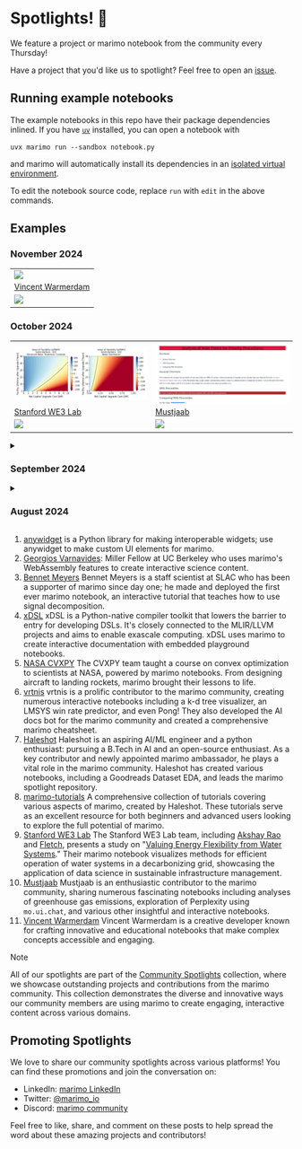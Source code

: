 # Spotlights! 🌟

We feature a project or marimo notebook from the community every Thursday!

Have a project that you'd like us to spotlight? Feel free to open an [issue](https://github.com/marimo-team/spotlights/issues).

## Running example notebooks

The example notebooks in this repo have their package dependencies inlined.
If you have [`uv`](https://github.com/astral-sh/uv) installed, you can open a
notebook with

```shell
uvx marimo run --sandbox notebook.py
```

and marimo will automatically install its dependencies in an [isolated
virtual environment](https://marimo.io/blog/sandboxed-notebooks).

To edit the notebook source code, replace `run` with `edit` in the above commands.

## Examples

### November 2024
<table border="0">
  <tr>
    <td width="100%">
      <a target="_blank" href="https://marimo.io/p/@marimo/interactive-matrices">
        <img src="./assets/011-Vincent.gif" style="max-height: 150px; width: auto; display: block" />
      </a>
    </td>
  </tr>
  <tr>
    <td>
      <a href="011-Vincent/">Vincent Warmerdam</a>
    </td>
  </tr>
  <tr>
    <td>
      <a target="_blank" href="https://marimo.io/p/@marimo/interactive-matrices">
        <img src="https://marimo.io/shield.svg"/>
      </a>
    </td>
  </tr>
</table>

### October 2024
<table border="0">
  <tr>
    <td width="50%">
      <a target="_blank" href="https://lvof.we3lab.tech/">
        <img src="./assets/009-WE3-Lab.png" style="max-height: 150px; width: auto; display: block" />
      </a>
    </td>
    <td width="50%">
      <a target="_blank" href="https://marimo.io/p/@muhammad-mustjaab/analysis-of-wait-times-in-canadian-hospitals-critical-procedures">
        <img src="./assets/010-Mustjaab.png" style="max-height: 150px; width: auto; display: block" />
      </a>
    </td>
  </tr>
  <tr>
    <td>
      <a href="009-WE3-Lab/">Stanford WE3 Lab</a>
    </td>
    <td>
      <a href="010-Mustjaab/">Mustjaab</a>
    </td>
  </tr>
  <tr>
    <td>
      <a target="_blank" href="https://lvof.we3lab.tech/">
        <img src="https://marimo.io/shield.svg"/>
      </a>
    </td>
    <td>
      <a target="_blank" href="https://marimo.io/p/@muhammad-mustjaab/analysis-of-wait-times-in-canadian-hospitals-critical-procedures">
        <img src="https://marimo.io/shield.svg"/>
      </a>
    </td>
  </tr>
</table>

<details>
<summary><h3>September 2024</h3></summary>

<table border="0">
  <tr>
    <td width="25%">
      <a target="_blank" href="https://cvxgrp.org/nasa/">
        <img src="./assets/005-cvxpy-nasa.png" style="max-height: 150px; width: auto; display: block" />
      </a>
    </td>
    <td width="25%">
      <a target="_blank" href="https://github.com/vrtnis/marimo-cheat-sheet">
        <img src="./assets/006-vrtnis.png" style="max-height: 150px; width: auto; display: block" />
      </a>
    </td>
    <td width="25%">
      <a target="_blank" href="https://github.com/Haleshot/Goodreads-Dataset-EDA">
        <img src="./assets/007-haleshot.png" style="max-height: 150px; width: auto; display: block" />
      </a>
    </td>
    <td width="25%">
      <a target="_blank" href="https://github.com/Haleshot/marimo-tutorials">
        <img src="./assets/008-marimo-tutorials.png" style="max-height: 150px; width: auto; display: block" />
      </a>
    </td>
  </tr>
  <tr>
    <td>
      <a href="005-cvxpy-nasa/">NASA CVXPY</a>
    </td>
    <td>
      <a href="006-vrtnis/">vrtnis</a>
    </td>
    <td>
      <a href="007-haleshot/">Haleshot</a>
    </td>
    <td>
      <a href="008-marimo-tutorials/">marimo-tutorials</a>
    </td>
  </tr>
  <tr>
    <td>
      <a target="_blank" href="https://marimo.io/c/@convex-optimization-nasa/convex-optimization-short-course-nasa">
        <img src="https://marimo.io/shield.svg"/>
      </a>
    </td>
    <td>
      <a target="_blank" href="https://marimo.io/p/@spotlights/006-vrtnis">
        <img src="https://marimo.io/shield.svg"/>
      </a>
    </td>
    <td>
      <a target="_blank" href="https://marimo.io/p/@haleshot/goodreads-dataset-eda">
        <img src="https://marimo.io/shield.svg"/>
      </a>
    </td>
    <td>
      <a target="_blank" href="https://marimo.io/c/@haleshot/marimo-tutorials">
        <img src="https://marimo.io/shield.svg"/>
      </a>
    </td>
  </tr>
</table>

</details>

<details>
<summary><h3>August 2024</h3></summary>

<table border="0">
  <tr>
    <td width="25%">
      <a target="_blank" href="https://x.com/trevmanz/status/1818664678609858802">
        <img src="assets/001-anywidget.gif" style="max-height: 150px; width: auto; display: block" />
      </a>
    </td>
    <td width="25%">
      <a target="_blank" href="https://marimo.io/p/@gvarnavides/stem-probes">
        <img src="assets/002-stem-probes.png" style="max-height: 150px; width: auto; display: block" />
      </a>
    </td>
    <td width="25%">
      <a target="_blank" href="https://signal-decomp-tutorial.org/">
        <img src="assets/003-bennet-meyers.png" style="max-height: 150px; width: auto; display: block" />
      </a>
    </td>
    <td width="25%">
      <a target="_blank" href="https://xdsl.dev/index">
        <img src="assets/004-xdsl.png" style="max-height: 150px; width: auto; display: block"/>
      </a>
    </td>
  </tr>
  <tr>
    <td>
      <a href="001-anywidget/">anywidget</a>
    </td>
    <td>
      <a href="002-stem-probes/">Georgios Varnavides</a>
    </td>
    <td>
      <a href="003-bennet-meyers/">Bennet Meyers</a>
    </td>
    <td>
      <a href="004-xdsl/">xDSL</a>
    </td>
  </tr>
  <tr>
    <td>
      <a target="_blank" href="https://marimo.io/p/@spotlights/001-anywidgets-trevor-manz">
        <img src="https://marimo.io/shield.svg"/>
      </a>
    </td>
    <td>
      <a target="_blank" href="https://marimo.io/p/@gvarnavides/stem-probes">
        <img src="https://marimo.io/shield.svg"/>
      </a>
    </td>
    <td>
      <a target="_blank" href="https://marimo.io/@public/signal-decomposition">
        <img src="https://marimo.io/shield.svg"/>
      </a>
    </td>
    <td>
      <a target="_blank" href="https://marimo.io/p/@spotlights/004-xdsl">
        <img src="https://marimo.io/shield.svg"/>
      </a>
    </td>
  </tr>
</table>

</details>

1. [anywidget](001-anywidget/) is a Python library for making interoperable
   widgets; use anywidget to make custom UI elements for marimo.
2. [Georgios Varnavides](002-stem-probes/): Miller Fellow at UC Berkeley who uses marimo's WebAssembly features to create interactive science content.
3. [Bennet Meyers](003-bennet-meyers/) Bennet Meyers is a staff scientist
   at SLAC who has been a supporter of marimo since day one; he made and
   deployed the first ever marimo notebook, an interactive tutorial
   that teaches how to use signal decomposition.
4. [xDSL](004-xdsl/) xDSL is a Python-native compiler toolkit that lowers the barrier to entry for developing DSLs. It's closely connected to the MLIR/LLVM projects and aims to enable exascale computing. xDSL uses marimo to create interactive documentation with embedded playground notebooks.
5. [NASA CVXPY](005-nasa-cvxpy/) The CVXPY team taught a course on convex optimization to scientists at NASA, powered by marimo notebooks. From designing aircraft to landing rockets, marimo brought their lessons to life.
6. [vrtnis](006-vrtnis/) vrtnis is a prolific contributor to the marimo community, creating numerous interactive notebooks including a k-d tree visualizer, an LMSYS win rate predictor, and even Pong! They also developed the AI docs bot for the marimo community and created a comprehensive marimo cheatsheet.
7. [Haleshot](007-haleshot/) Haleshot is an aspiring AI/ML engineer and a python enthusiast: pursuing a B.Tech in AI and an open-source enthusiast. As a key contributor and newly appointed marimo ambassador, he plays a vital role in the marimo community. Haleshot has created various notebooks, including a Goodreads Dataset EDA, and leads the marimo spotlight repository.
8. [marimo-tutorials](008-marimo-tutorials/) A comprehensive collection of tutorials covering various aspects of marimo, created by Haleshot. These tutorials serve as an excellent resource for both beginners and advanced users looking to explore the full potential of marimo.
9. [Stanford WE3 Lab](009-water-systems/) The Stanford WE3 Lab team, including [Akshay Rao](https://x.com/raodoesresearch) and [Fletch](https://github.com/fletchapin), presents a study on "[Valuing Energy Flexibility from Water Systems](https://www.nature.com/articles/s44221-024-00316-4)." Their marimo notebook visualizes methods for efficient operation of water systems in a decarbonizing grid, showcasing the application of data science in sustainable infrastructure management.
10. [Mustjaab](010-Mustjaab/) Mustjaab is an enthusiastic contributor to the marimo community, sharing numerous fascinating notebooks including analyses of greenhouse gas emissions, exploration of Perplexity using `mo.ui.chat`, and various other insightful and interactive notebooks.
11. [Vincent Warmerdam](011-Vincent/) Vincent Warmerdam is a creative developer known for crafting innovative and educational notebooks that make complex concepts accessible and engaging.

>[!NOTE]
> All of our spotlights are part of the [Community Spotlights](https://marimo.io/c/@spotlights/community-spotlights) collection, where we showcase outstanding projects and contributions from the marimo community. This collection demonstrates the diverse and innovative ways our community members are using marimo to create engaging, interactive content across various domains.

## Promoting Spotlights

We love to share our community spotlights across various platforms! You can find these promotions and join the conversation on:

- LinkedIn: [marimo LinkedIn](https://www.linkedin.com/company/marimo-io/)
- Twitter: [@marimo_io](https://x.com/marimo_io)
- Discord: [marimo community](https://discord.gg/QdpFxJWhyt?ref=spotlights)

Feel free to like, share, and comment on these posts to help spread the word about these amazing projects and contributors!

